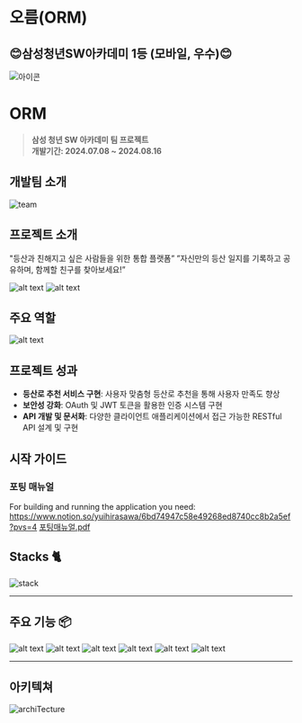 # 오름(ORM)
## 😊삼성청년SW아카데미 1등 (모바일, 우수)😊
![아이콘](./images/img_orm_1000.png)

# ORM
> **삼성 청년 SW 아카데미 팀 프로젝트** <br/> **개발기간: 2024.07.08 ~ 2024.08.16**

## 개발팀 소개
![team](./images/image.png)


## 프로젝트 소개

"등산과 친해지고 싶은 사람들을 위한 통합 플랫폼”
”자신만의 등산 일지를 기록하고 공유하며, 함께할 친구를 찾아보세요!”

![alt text](./images/image11.png)
![alt text](./images/image12.png)

## 주요 역할
![alt text](./images/image13.png)

## 프로젝트 성과

- **등산로 추천 서비스 구현**: 사용자 맞춤형 등산로 추천을 통해 사용자 만족도 향상
- **보안성 강화**: OAuth 및 JWT 토큰을 활용한 인증 시스템 구현
- **API 개발 및 문서화**: 다양한 클라이언트 애플리케이션에서 접근 가능한 RESTful API 설계 및 구현


## 시작 가이드
### 포팅 매뉴얼
For building and running the application you need:
https://www.notion.so/yuihirasawa/6bd74947c58e49268ed8740cc8b2a5ef?pvs=4
[포팅매뉴얼.pdf](./exec/포팅매뉴얼.pdf)


## Stacks 🐈
![stack](./images/image-2.png)


---
## 주요 기능 📦
![alt text](./images/image-4.png)
![alt text](./images/image-5.png)
![alt text](./images/image-6.png)
![alt text](./images/image-7.png)
![alt text](./images/image-8.png)
![alt text](./images/image-9.png)

---
## 아키텍쳐
![archiTecture](./images/image-3.png)

